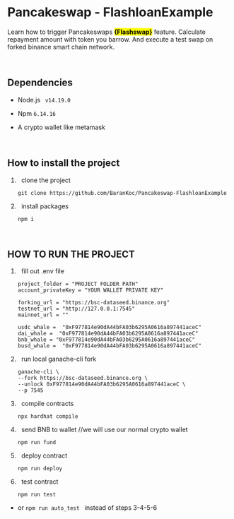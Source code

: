 # Pancakeswap - FlashloanExample

Learn how to trigger Pancakeswaps **<mark>{Flashswap}</mark>** feature. Calculate repayment amount with token you barrow.  And execute a test swap on forked binance smart chain network.

$~$

## Dependencies

- Node.js ``` v14.19.0```

- Npm ```6.14.16``` 

- A crypto wallet like metamask
  
  $~$
 

## How to install the project

1) $~$ clone the project
   
   ```
   git clone https://github.com/BaranKoc/Pancakeswap-FlashloanExample 
   ```

2) $~$ install packages
   
   ```
   npm i
   ```

$~$

## HOW TO RUN THE PROJECT

1) $~$ fill out .env file
   
   ```
   project_folder = "PROJECT FOLDER PATH"
   account_privateKey = "YOUR WALLET PRIVATE KEY" 
   
   forking_url = "https://bsc-dataseed.binance.org"
   testnet_url = "http://127.0.0.1:7545"
   mainnet_url = "" 
   
   usdc_whale =  "0xF977814e90dA44bFA03b6295A0616a897441aceC"
   dai_whale =  "0xF977814e90dA44bFA03b6295A0616a897441aceC"
   bnb_whale = "0xF977814e90dA44bFA03b6295A0616a897441aceC"
   busd_whale =  "0xF977814e90dA44bFA03b6295A0616a897441aceC"
   ```

2) $~$ run local ganache-cli fork
   
   ```
   ganache-cli \
   --fork https://bsc-dataseed.binance.org \
   --unlock 0xF977814e90dA44bFA03b6295A0616a897441aceC \
   --p 7545
   ```

3) $~$ compile contracts
   
   ```
   npx hardhat compile
   ```

4) $~$ send BNB to wallet //we will use our normal crypto wallet 
   
   ```
   npm run fund
   ```

5) $~$ deploy contract
   
   ```
   npm run deploy
   ```

6) $~$ test contract
   
   ```
   npm run test
   ```
- or  ```npm run auto_test``` $~$ instead of steps 3-4-5-6
